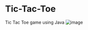 # Tic-Tac-Toe
Tic Tac Toe game using Java
![image](https://github.com/user-attachments/assets/e5cd2b79-fb88-4ceb-9dc1-d4c086de010c)
